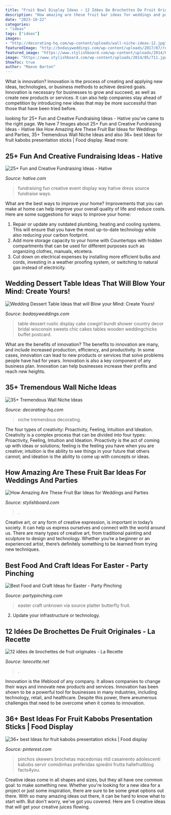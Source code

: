 ```yaml
---
title: "Fruit Bowl Display Ideas ~ 12 Idées De Brochettes De Fruit Originales"
description: "How amazing are these fruit bar ideas for weddings and parties"
date: "2023-10-22"
categories:
- "ideas"
tags: ["ideas"]
images:
- "http://decorating-hq.com/wp-content/uploads/wall-niche-ideas-12.jpg"
featuredImage: "http://bodasyweddings.com/wp-content/uploads/2017/07/rustic-chic-bundt-cake-dessert-table.jpg"
featured_image: "https://www.stylishboard.com/wp-content/uploads/2014/05/711.jpg"
image: "https://www.stylishboard.com/wp-content/uploads/2014/05/711.jpg"
ShowToc: true
author: "Maeve Barton"
---
```



What is innovation?
Innovation is the process of creating and applying new ideas, technologies, or business methods to achieve desired goals. Innovation is necessary for businesses to grow and succeed, as well as create new products or services. It can also help companies stay ahead of competition by introducing new ideas that may be more successful than those that have been tried before.

	

		
looking for 25+ Fun and Creative Fundraising Ideas - Hative you've came to the right page. We have 7 Images about 25+ Fun and Creative Fundraising Ideas - Hative like How Amazing Are These Fruit Bar Ideas for Weddings and Parties, 35+ Tremendous Wall Niche Ideas and also 36+ best Ideas for fruit kabobs presentation sticks | Food display. Read more:
		
    
## 25+ Fun And Creative Fundraising Ideas - Hative

<img loading=lazy src="https://hative.com/wp-content/uploads/2014/04/fundraising-ideas/11-fashion-dress-fundraising.jpg" onerror="this.onerror=null;this.src='https://tse4.mm.bing.net/th?id=OIP.w3bERnMOUNqN1mfKy2tbDQHaNJ&amp;pid=15.1';" alt="25+ Fun and Creative Fundraising Ideas - Hative">

_Source: hative.com_

>fundraising fun creative event display way hative dress source fundraise ways. 

	

What are the best ways to improve your home?
Improvements that you can make at home can help improve your overall quality of life and reduce costs. Here are some suggestions for ways to improve your home: 
1. Repair or update any outdated plumbing, heating and cooling systems. This will ensure that you have the most up-to-date technology while also reducing your carbon footprint. 
2. Add more storage capacity to your home with Countertops with hidden compartments that can be used for different purposes such as organizing clothes, manuals, etcetera. 
3. Cut down on electrical expenses by installing more efficient bulbs and cords, investing in a weather proofing system, or switching to natural gas instead of electricity. 

    
## Wedding Dessert Table Ideas That Will Blow Your Mind: Create Yours!

<img loading=lazy src="http://bodasyweddings.com/wp-content/uploads/2017/07/rustic-chic-bundt-cake-dessert-table.jpg" onerror="this.onerror=null;this.src='https://tse1.mm.bing.net/th?id=OIP.ENT5RgD44AbQC-qe5O1ITwHaLI&amp;pid=15.1';" alt="Wedding Dessert Table Ideas that will Blow your Mind: Create Yours!">

_Source: bodasyweddings.com_

>table dessert rustic display cake cowgirl bundt shower country decor bridal wisconsin sweets chic cakes tables wooden weddingchicks buffet postcard. 

	

What are the benefits of innovation?
The benefits to innovation are many, and include increased production, efficiency, and productivity. In some cases, innovation can lead to new products or services that solve problems people have had for years. Innovation is also a key component of any business plan. Innovation can help businesses increase their profits and reach new heights.

    
## 35+ Tremendous Wall Niche Ideas

<img loading=lazy src="http://decorating-hq.com/wp-content/uploads/wall-niche-ideas-12.jpg" onerror="this.onerror=null;this.src='https://tse3.mm.bing.net/th?id=OIP.BHbMYtwh8KTq25Z4eLrTgwHaLL&amp;pid=15.1';" alt="35+ Tremendous Wall Niche Ideas">

_Source: decorating-hq.com_

>niche tremendous decorating. 

	

The four types of creativity: Proactivity, Feeling, Intuition and Ideation.
Creativity is a complex process that can be divided into four types: Proactivity, Feeling, Intuition and Ideation. Proactivity is the act of coming up with ideas or solutions; feeling is the feeling you have when you are creative; intuition is the ability to see things in your future that others cannot; and ideation is the ability to come up with concepts or ideas.

    
## How Amazing Are These Fruit Bar Ideas For Weddings And Parties

<img loading=lazy src="https://www.stylishboard.com/wp-content/uploads/2014/05/711.jpg" onerror="this.onerror=null;this.src='https://tse2.mm.bing.net/th?id=OIP.QethKwJiq1S0IgZIMNxdqwHaLE&amp;pid=15.1';" alt="How Amazing Are These Fruit Bar Ideas for Weddings and Parties">

_Source: stylishboard.com_

>. 

	

Creative art, or any form of creative expression, is important in today’s society. It can help us express ourselves and connect with the world around us. There are many types of creative art, from traditional painting and sculpture to design and technology. Whether you’re a beginner or an experienced artist, there’s definitely something to be learned from trying new techniques.

    
## Best Food And Craft Ideas For Easter - Party Pinching

<img loading=lazy src="http://partypinching.com/wp-content/uploads/2017/02/5cce61ea94918db689a80c460d37bf6b.jpg" onerror="this.onerror=null;this.src='https://tse4.mm.bing.net/th?id=OIP.V-8H1HavOilbWkq9u6pVWAHaLG&amp;pid=15.1';" alt="Best Food and Craft Ideas for Easter - Party Pinching">

_Source: partypinching.com_

>easter craft unknown via source platter butterfly fruit. 

	

2. Update your infrastructure or technology.

    
## 12 Idées De Brochettes De Fruit Originales - La Recette

<img loading=lazy src="http://larecette.net/wp-content/uploads/2015/03/11070737_10152803680807825_9160589441016240271_n.jpg" onerror="this.onerror=null;this.src='https://tse3.mm.bing.net/th?id=OIP.8ebVvk2LQVT_ag74HHXfTQHaLH&amp;pid=15.1';" alt="12 idées de brochettes de fruit originales - La Recette">

_Source: larecette.net_

>. 

	

Innovation is the lifeblood of any company. It allows companies to change their ways and innovate new products and services. Innovation has been shown to be a powerful tool for businesses in many industries, including technology, retail, and healthcare. Despite this power, there areumerous challenges that need to be overcome when it comes to innovation.

    
## 36+ Best Ideas For Fruit Kabobs Presentation Sticks | Food Display

<img loading=lazy src="https://i.pinimg.com/736x/91/2a/ea/912aeaa2970721ca2bf52cf7d2f498bc.jpg" onerror="this.onerror=null;this.src='https://tse2.mm.bing.net/th?id=OIP.G4GYKptLa91Eu2cCcPvdoQAAAA&amp;pid=15.1';" alt="36+ best Ideas for fruit kabobs presentation sticks | Food display">

_Source: pinterest.com_

>pinchos skewers brochetas macedonias ntd casamento adolescenti kabobs servir comidinhas preferidas spiedini frutta hallefruitblog facts4you. 

	

Creative ideas come in all shapes and sizes, but they all have one common goal: to make something new. Whether you're looking for a new idea for a project or just some inspiration, there are sure to be some great options out there. With so many amazing ideas out there, it can be hard to know what to start with. But don't worry, we've got you covered. Here are 5 creative ideas that will get your creative juices flowing.

